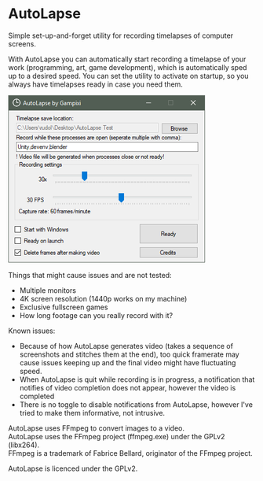 # AutoLapse

Simple set-up-and-forget utility for recording timelapses of computer screens.

With AutoLapse you can automatically start recording a timelapse of your work (programming, art, game development), which is automatically sped up to a desired speed. You can set the utility to activate on startup, so you always have timelapses ready in case you need them.

![Screenshot](AutoLapse-Screenshot.png)

Things that might cause issues and are not tested:  
 * Multiple monitors
 * 4K screen resolution (1440p works on my machine)
 * Exclusive fullscreen games
 * How long footage can you really record with it?
 
Known issues:  
 * Because of how AutoLapse generates video (takes a sequence of screenshots and stitches them at the end), too quick framerate may cause issues keeping up and the final video might have fluctuating speed.
 * When AutoLapse is quit while recording is in progress, a notification that notifies of video completion does not appear, however the video is completed
 * There is no toggle to disable notifications from AutoLapse, however I've tried to make them informative, not intrusive.
 
AutoLapse uses FFmpeg to convert images to a video.  
AutoLapse uses the FFmpeg project (ffmpeg.exe) under the GPLv2 (libx264).  
FFmpeg is a trademark of Fabrice Bellard, originator of the FFmpeg project.

AutoLapse is licenced under the GPLv2.